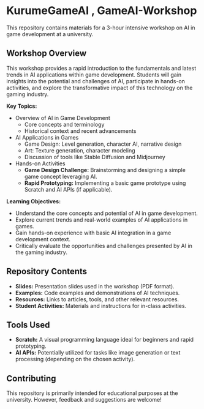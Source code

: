 # KurumeGameAI , GameAI-Workshop

This repository contains materials for a 3-hour intensive workshop on AI in game development at a university. 

## Workshop Overview

This workshop provides a rapid introduction to the fundamentals and latest trends in AI applications within game development. Students will gain insights into the potential and challenges of AI, participate in hands-on activities, and explore the transformative impact of this technology on the gaming industry.

**Key Topics:**

* Overview of AI in Game Development
    * Core concepts and terminology
    * Historical context and recent advancements
* AI Applications in Games
    * Game Design: Level generation, character AI, narrative design
    * Art: Texture generation, character modeling
    * Discussion of tools like Stable Diffusion and Midjourney
* Hands-on Activities
    * **Game Design Challenge:** Brainstorming and designing a simple game concept leveraging AI.
    * **Rapid Prototyping:** Implementing a basic game prototype using Scratch and AI APIs (if applicable).

**Learning Objectives:**

* Understand the core concepts and potential of AI in game development.
* Explore current trends and real-world examples of AI applications in games.
* Gain hands-on experience with basic AI integration in a game development context.
* Critically evaluate the opportunities and challenges presented by AI in the gaming industry.

## Repository Contents

* **Slides:** Presentation slides used in the workshop (PDF format).
* **Examples:** Code examples and demonstrations of AI techniques.
* **Resources:** Links to articles, tools, and other relevant resources.
* **Student Activities:** Materials and instructions for in-class activities.

## Tools Used

* **Scratch:** A visual programming language ideal for beginners and rapid prototyping.
* **AI APIs:** Potentially utilized for tasks like image generation or text processing (depending on the chosen activity).

## Contributing

This repository is primarily intended for educational purposes at the university. However, feedback and suggestions are welcome!



